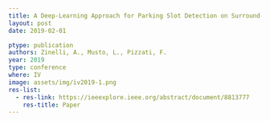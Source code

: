 ```yaml
---
title: A Deep-Learning Approach for Parking Slot Detection on Surround-View Images
layout: post
date: 2019-02-01

ptype: publication
authors: Zinelli, A., Musto, L., Pizzati, F.
year: 2019
type: conference
where: IV
image: assets/img/iv2019-1.png
res-list:
  - res-link: https://ieeexplore.ieee.org/abstract/document/8813777
    res-title: Paper
---
```


